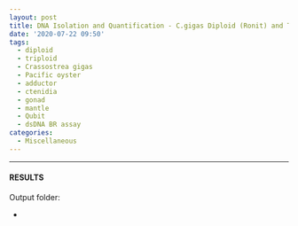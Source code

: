 ```yaml
---
layout: post
title: DNA Isolation and Quantification - C.gigas Diploid (Ronit) and Triploid (Nisbet)
date: '2020-07-22 09:50'
tags: 
  - diploid
  - triploid
  - Crassostrea gigas
  - Pacific oyster
  - adductor
  - ctenidia
  - gonad
  - mantle
  - Qubit
  - dsDNA BR assay
categories: 
  - Miscellaneous
---
```




---

#### RESULTS

Output folder:

- []()

